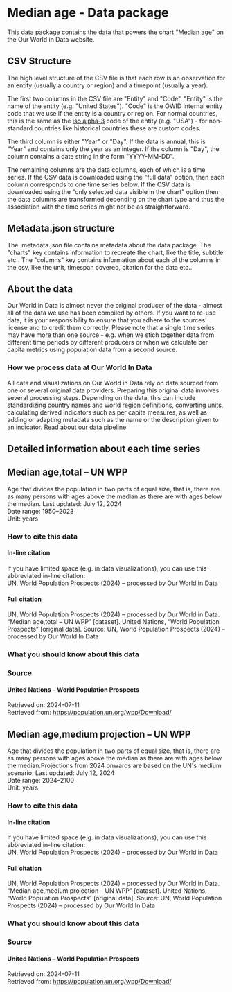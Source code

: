 # Median age - Data package

This data package contains the data that powers the chart ["Median age"](https://ourworldindata.org/grapher/median-age?v=1&csvType=full&useColumnShortNames=false) on the Our World in Data website.

## CSV Structure

The high level structure of the CSV file is that each row is an observation for an entity (usually a country or region) and a timepoint (usually a year).

The first two columns in the CSV file are "Entity" and "Code". "Entity" is the name of the entity (e.g. "United States"). "Code" is the OWID internal entity code that we use if the entity is a country or region. For normal countries, this is the same as the [iso alpha-3](https://en.wikipedia.org/wiki/ISO_3166-1_alpha-3) code of the entity (e.g. "USA") - for non-standard countries like historical countries these are custom codes.

The third column is either "Year" or "Day". If the data is annual, this is "Year" and contains only the year as an integer. If the column is "Day", the column contains a date string in the form "YYYY-MM-DD".

The remaining columns are the data columns, each of which is a time series. If the CSV data is downloaded using the "full data" option, then each column corresponds to one time series below. If the CSV data is downloaded using the "only selected data visible in the chart" option then the data columns are transformed depending on the chart type and thus the association with the time series might not be as straightforward.

## Metadata.json structure

The .metadata.json file contains metadata about the data package. The "charts" key contains information to recreate the chart, like the title, subtitle etc.. The "columns" key contains information about each of the columns in the csv, like the unit, timespan covered, citation for the data etc..

## About the data

Our World in Data is almost never the original producer of the data - almost all of the data we use has been compiled by others. If you want to re-use data, it is your responsibility to ensure that you adhere to the sources' license and to credit them correctly. Please note that a single time series may have more than one source - e.g. when we stich together data from different time periods by different producers or when we calculate per capita metrics using population data from a second source.

### How we process data at Our World In Data
All data and visualizations on Our World in Data rely on data sourced from one or several original data providers. Preparing this original data involves several processing steps. Depending on the data, this can include standardizing country names and world region definitions, converting units, calculating derived indicators such as per capita measures, as well as adding or adapting metadata such as the name or the description given to an indicator.
[Read about our data pipeline](https://docs.owid.io/projects/etl/)

## Detailed information about each time series


## Median age,total – UN WPP
Age that divides the population in two parts of equal size, that is, there are as many persons with ages above the median as there are with ages below the median.
Last updated: July 12, 2024  
Date range: 1950–2023  
Unit: years  


### How to cite this data

#### In-line citation
If you have limited space (e.g. in data visualizations), you can use this abbreviated in-line citation:  
UN, World Population Prospects (2024) – processed by Our World in Data

#### Full citation
UN, World Population Prospects (2024) – processed by Our World in Data. “Median age,total – UN WPP” [dataset]. United Nations, “World Population Prospects” [original data].
Source: UN, World Population Prospects (2024) – processed by Our World In Data

### What you should know about this data

### Source

#### United Nations – World Population Prospects
Retrieved on: 2024-07-11  
Retrieved from: https://population.un.org/wpp/Download/  


## Median age,medium projection – UN WPP
Age that divides the population in two parts of equal size, that is, there are as many persons with ages above the median as there are with ages below the median.Projections from 2024 onwards are based on the UN's medium scenario.
Last updated: July 12, 2024  
Date range: 2024–2100  
Unit: years  


### How to cite this data

#### In-line citation
If you have limited space (e.g. in data visualizations), you can use this abbreviated in-line citation:  
UN, World Population Prospects (2024) – processed by Our World in Data

#### Full citation
UN, World Population Prospects (2024) – processed by Our World in Data. “Median age,medium projection – UN WPP” [dataset]. United Nations, “World Population Prospects” [original data].
Source: UN, World Population Prospects (2024) – processed by Our World In Data

### What you should know about this data

### Source

#### United Nations – World Population Prospects
Retrieved on: 2024-07-11  
Retrieved from: https://population.un.org/wpp/Download/  


    
